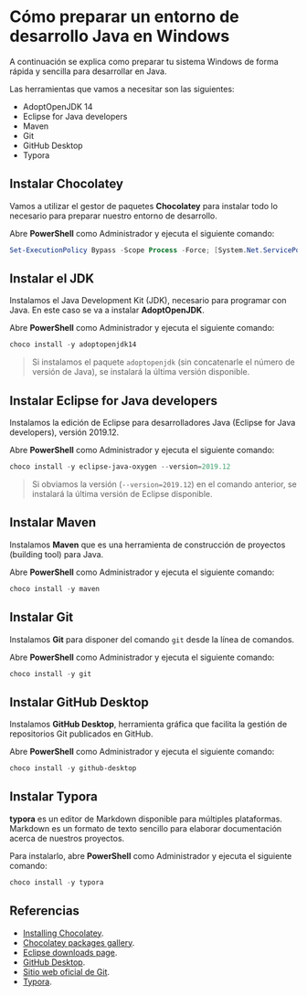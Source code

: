 # Cómo preparar un entorno de desarrollo Java en Windows

A continuación se explica como preparar tu sistema Windows de forma rápida y sencilla para desarrollar en Java.

Las herramientas que vamos a necesitar son las siguientes:

- AdoptOpenJDK 14
- Eclipse for Java developers
- Maven
- Git
- GitHub Desktop
- Typora

## Instalar Chocolatey

Vamos a utilizar el gestor de paquetes **Chocolatey** para instalar todo lo necesario para preparar nuestro entorno de desarrollo.

Abre **PowerShell** como Administrador y ejecuta el siguiente comando:

```powershell
Set-ExecutionPolicy Bypass -Scope Process -Force; [System.Net.ServicePointManager]::SecurityProtocol = [System.Net.ServicePointManager]::SecurityProtocol -bor 3072; iex ((New-Object System.Net.WebClient).DownloadString('https://community.chocolatey.org/install.ps1'))
```

## Instalar el JDK

Instalamos el Java Development Kit (JDK), necesario para programar con Java. En este caso se va a instalar **AdoptOpenJDK**.

Abre **PowerShell** como Administrador y ejecuta el siguiente comando:

```powershell
choco install -y adoptopenjdk14
```

> Si instalamos el paquete `adoptopenjdk` (sin concatenarle el número de versión de Java), se instalará la última versión disponible.

## Instalar Eclipse for Java developers

Instalamos la edición de Eclipse para desarrolladores Java (Eclipse for Java developers), versión 2019.12.

Abre **PowerShell** como Administrador y ejecuta el siguiente comando:

```powershell
choco install -y eclipse-java-oxygen --version=2019.12
```

> Si obviamos la versión (`--version=2019.12`) en el comando anterior, se instalará la última versión de Eclipse disponible.

## Instalar Maven

Instalamos **Maven** que es una herramienta de construcción de proyectos (building tool) para Java.

Abre **PowerShell** como Administrador y ejecuta el siguiente comando:

```powershell
choco install -y maven
```

## Instalar Git

Instalamos **Git** para disponer del comando `git` desde la línea de comandos.

Abre **PowerShell** como Administrador y ejecuta el siguiente comando:

```powershell
choco install -y git
```

## Instalar GitHub Desktop

Instalamos **GitHub Desktop**, herramienta gráfica que facilita la gestión de repositorios Git publicados en GitHub.

Abre **PowerShell** como Administrador y ejecuta el siguiente comando:

```powershell
choco install -y github-desktop
```

## Instalar Typora

**typora** es un editor de Markdown disponible para múltiples plataformas. Markdown es un formato de texto sencillo para elaborar documentación acerca de nuestros proyectos.

Para instalarlo, abre **PowerShell** como Administrador y ejecuta el siguiente comando:

```powershell
choco install -y typora
```

## Referencias

- [Installing Chocolatey](https://chocolatey.org/install).
- [Chocolatey packages gallery](https://chocolatey.org/packages).
- [Eclipse downloads page](https://www.eclipse.org/downloads/).
- [GitHub Desktop](https://desktop.github.com/).
- [Sitio web oficial de Git](https://git-scm.com/).
- [Typora](https://typora.io/).